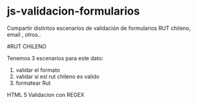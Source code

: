 # js-validacion-formularios
Compartir distintos escenarios de validación de formularios RUT chileno, email , otros..

#RUT CHILENO

Tenemos 3 escenarios para este dato:
1. validar el formato
2. validar si esl rut chileno es valido
3. formatear Rut

HTML 5 Validacion con REGEX


